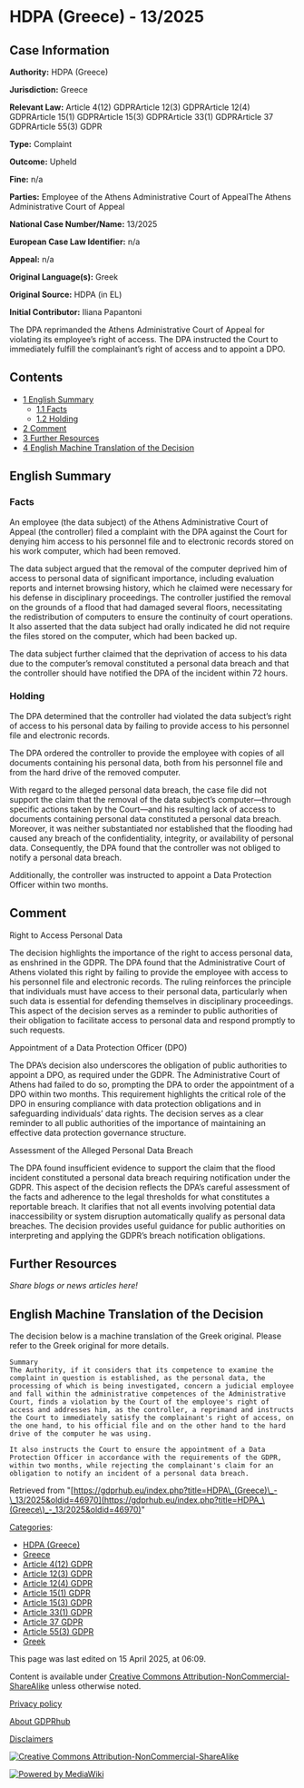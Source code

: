 # HDPA (Greece) - 13/2025

## Case Information

**Authority:** HDPA (Greece)

**Jurisdiction:** Greece

**Relevant Law:** Article 4(12) GDPRArticle 12(3) GDPRArticle 12(4) GDPRArticle 15(1) GDPRArticle 15(3) GDPRArticle 33(1) GDPRArticle 37 GDPRArticle 55(3) GDPR

**Type:** Complaint

**Outcome:** Upheld

**Fine:** n/a

**Parties:** Employee of the Athens Administrative Court of AppealThe Athens Administrative Court of Appeal

**National Case Number/Name:** 13/2025

**European Case Law Identifier:** n/a

**Appeal:** n/a

**Original Language(s):** Greek

**Original Source:** HDPA (in EL)

**Initial Contributor:** Iliana Papantoni

The DPA reprimanded the Athens Administrative Court of Appeal for violating its employee’s right of access. The DPA instructed the Court to immediately fulfill the complainant’s right of access and to appoint a DPO.

## Contents

*   [1 English Summary](#English_Summary)
    *   [1.1 Facts](#Facts)
    *   [1.2 Holding](#Holding)
*   [2 Comment](#Comment)
*   [3 Further Resources](#Further_Resources)
*   [4 English Machine Translation of the Decision](#English_Machine_Translation_of_the_Decision)

## English Summary

### Facts

An employee (the data subject) of the Athens Administrative Court of Appeal (the controller) filed a complaint with the DPA against the Court for denying him access to his personnel file and to electronic records stored on his work computer, which had been removed.

The data subject argued that the removal of the computer deprived him of access to personal data of significant importance, including evaluation reports and internet browsing history, which he claimed were necessary for his defense in disciplinary proceedings. The controller justified the removal on the grounds of a flood that had damaged several floors, necessitating the redistribution of computers to ensure the continuity of court operations. It also asserted that the data subject had orally indicated he did not require the files stored on the computer, which had been backed up.

The data subject further claimed that the deprivation of access to his data due to the computer’s removal constituted a personal data breach and that the controller should have notified the DPA of the incident within 72 hours.

### Holding

The DPA determined that the controller had violated the data subject’s right of access to his personal data by failing to provide access to his personnel file and electronic records.

The DPA ordered the controller to provide the employee with copies of all documents containing his personal data, both from his personnel file and from the hard drive of the removed computer.

With regard to the alleged personal data breach, the case file did not support the claim that the removal of the data subject’s computer—through specific actions taken by the Court—and his resulting lack of access to documents containing personal data constituted a personal data breach. Moreover, it was neither substantiated nor established that the flooding had caused any breach of the confidentiality, integrity, or availability of personal data. Consequently, the DPA found that the controller was not obliged to notify a personal data breach.

Additionally, the controller was instructed to appoint a Data Protection Officer within two months.

## Comment

Right to Access Personal Data

The decision highlights the importance of the right to access personal data, as enshrined in the GDPR. The DPA found that the Administrative Court of Athens violated this right by failing to provide the employee with access to his personnel file and electronic records. The ruling reinforces the principle that individuals must have access to their personal data, particularly when such data is essential for defending themselves in disciplinary proceedings. This aspect of the decision serves as a reminder to public authorities of their obligation to facilitate access to personal data and respond promptly to such requests.

Appointment of a Data Protection Officer (DPO)

The DPA’s decision also underscores the obligation of public authorities to appoint a DPO, as required under the GDPR. The Administrative Court of Athens had failed to do so, prompting the DPA to order the appointment of a DPO within two months. This requirement highlights the critical role of the DPO in ensuring compliance with data protection obligations and in safeguarding individuals’ data rights. The decision serves as a clear reminder to all public authorities of the importance of maintaining an effective data protection governance structure.

Assessment of the Alleged Personal Data Breach

The DPA found insufficient evidence to support the claim that the flood incident constituted a personal data breach requiring notification under the GDPR. This aspect of the decision reflects the DPA’s careful assessment of the facts and adherence to the legal thresholds for what constitutes a reportable breach. It clarifies that not all events involving potential data inaccessibility or system disruption automatically qualify as personal data breaches. The decision provides useful guidance for public authorities on interpreting and applying the GDPR’s breach notification obligations.

## Further Resources

_Share blogs or news articles here!_

## English Machine Translation of the Decision

The decision below is a machine translation of the Greek original. Please refer to the Greek original for more details.

```
Summary
The Authority, if it considers that its competence to examine the complaint in question is established, as the personal data, the processing of which is being investigated, concern a judicial employee and fall within the administrative competences of the Administrative Court, finds a violation by the Court of the employee's right of access and addresses him, as the controller, a reprimand and instructs the Court to immediately satisfy the complainant's right of access, on the one hand, to his official file and on the other hand to the hard drive of the computer he was using.

It also instructs the Court to ensure the appointment of a Data Protection Officer in accordance with the requirements of the GDPR, within two months, while rejecting the complainant's claim for an obligation to notify an incident of a personal data breach.

```

Retrieved from "[https://gdprhub.eu/index.php?title=HDPA\_(Greece)\_-\_13/2025&oldid=46970](https://gdprhub.eu/index.php?title=HDPA_\(Greece\)_-_13/2025&oldid=46970)"

[Categories](/index.php?title=Special:Categories "Special:Categories"):

*   [HDPA (Greece)](/index.php?title=Category:HDPA_\(Greece\) "Category:HDPA (Greece)")
*   [Greece](/index.php?title=Category:Greece "Category:Greece")
*   [Article 4(12) GDPR](/index.php?title=Category:Article_4\(12\)_GDPR "Category:Article 4(12) GDPR")
*   [Article 12(3) GDPR](/index.php?title=Category:Article_12\(3\)_GDPR "Category:Article 12(3) GDPR")
*   [Article 12(4) GDPR](/index.php?title=Category:Article_12\(4\)_GDPR "Category:Article 12(4) GDPR")
*   [Article 15(1) GDPR](/index.php?title=Category:Article_15\(1\)_GDPR "Category:Article 15(1) GDPR")
*   [Article 15(3) GDPR](/index.php?title=Category:Article_15\(3\)_GDPR "Category:Article 15(3) GDPR")
*   [Article 33(1) GDPR](/index.php?title=Category:Article_33\(1\)_GDPR "Category:Article 33(1) GDPR")
*   [Article 37 GDPR](/index.php?title=Category:Article_37_GDPR "Category:Article 37 GDPR")
*   [Article 55(3) GDPR](/index.php?title=Category:Article_55\(3\)_GDPR "Category:Article 55(3) GDPR")
*   [Greek](/index.php?title=Category:Greek "Category:Greek")

This page was last edited on 15 April 2025, at 06:09.

Content is available under [Creative Commons Attribution-NonCommercial-ShareAlike](https://creativecommons.org/licenses/by-nc-sa/4.0/) unless otherwise noted.

[Privacy policy](/index.php?title=GDPRhub:Privacy_policy)

[About GDPRhub](/index.php?title=GDPRhub:About)

[Disclaimers](/index.php?title=GDPRhub:General_disclaimer)

[![Creative Commons Attribution-NonCommercial-ShareAlike](/resources/assets/licenses/cc-by-nc-sa.png)](https://creativecommons.org/licenses/by-nc-sa/4.0/)

[![Powered by MediaWiki](/resources/assets/poweredby_mediawiki_88x31.png)](https://www.mediawiki.org/)